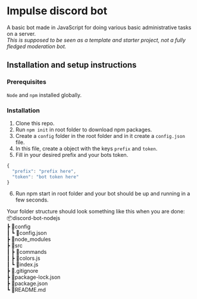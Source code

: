 # Impulse discord bot
A basic bot made in JavaScript for doing various basic administrative tasks on a server.<br>
*This is supposed to be seen as a template and starter project, not a fully fledged moderation bot.*

## Installation and setup instructions
### Prerequisites
`Node` and `npm` installed globally.

### Installation
1. Clone this repo.
2. Run `npm init` in root folder to download npm packages.
3. Create a `config` folder in the root folder and in it create a `config.json` file.
4. In this file, create a object with the keys `prefix` and `token`.
5. Fill in your desired prefix and your bots token.
```javascript
{
  "prefix": "prefix here",
  "token": "bot token here"
}
```
6. Run npm start in root folder and your bot should be up and running in a few seconds.

Your folder structure should look something like this when you are done:<br>
📦discord-bot-nodejs<br>
┣ 📂config<br>
┃ ┗ 📜config.json<br>
┣ 📂node_modules<br>
┣ 📂src<br>
 ┃ ┣ 📂commands<br>
 ┃ ┣ 📜colors.js<br>
 ┃ ┗ 📜index.js<br>
 ┣ 📜.gitignore<br>
 ┣ 📜package-lock.json<br>
 ┣ 📜package.json<br>
 ┗ 📜README.md<br>
